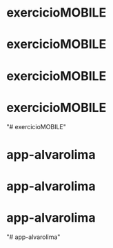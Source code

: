 # exercicioMOBILE
# exercicioMOBILE
# exercicioMOBILE
# exercicioMOBILE
"# exercicioMOBILE" 
# app-alvarolima
# app-alvarolima
# app-alvarolima
"# app-alvarolima" 
